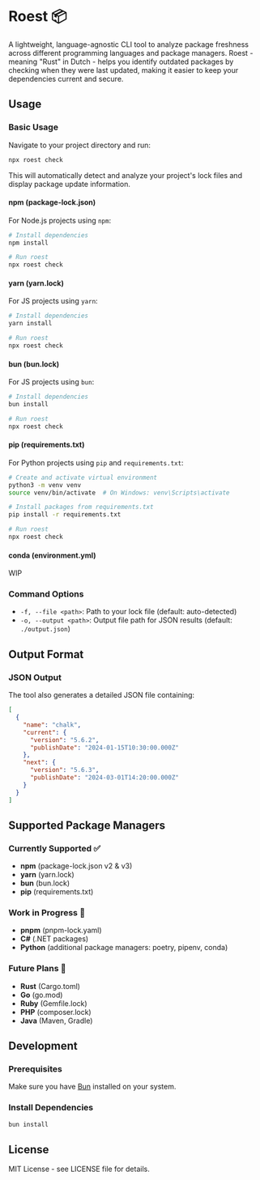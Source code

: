 # Roest 📦

A lightweight, language-agnostic CLI tool to analyze package freshness across different programming languages and package managers. Roest - meaning "Rust" in Dutch - helps you identify outdated packages by checking when they were last updated, making it easier to keep your dependencies current and secure.

## Usage

### Basic Usage

Navigate to your project directory and run:

```bash
npx roest check
```

This will automatically detect and analyze your project's lock files and display package update information.

#### npm (package-lock.json)

For Node.js projects using `npm`:

```bash
# Install dependencies
npm install

# Run roest
npx roest check
```

#### yarn (yarn.lock)

For JS projects using `yarn`:

```bash
# Install dependencies
yarn install

# Run roest
npx roest check
```

#### bun (bun.lock)

For JS projects using `bun`:

```bash
# Install dependencies
bun install

# Run roest
npx roest check
```

#### pip (requirements.txt)

For Python projects using `pip` and `requirements.txt`:

```bash
# Create and activate virtual environment
python3 -m venv venv
source venv/bin/activate  # On Windows: venv\Scripts\activate

# Install packages from requirements.txt
pip install -r requirements.txt

# Run roest
npx roest check
```

#### conda (environment.yml)

WIP

### Command Options

- `-f, --file <path>`: Path to your lock file (default: auto-detected)
- `-o, --output <path>`: Output file path for JSON results (default: `./output.json`)

## Output Format

### JSON Output

The tool also generates a detailed JSON file containing:

```json
[
  {
    "name": "chalk",
    "current": {
      "version": "5.6.2",
      "publishDate": "2024-01-15T10:30:00.000Z"
    },
    "next": {
      "version": "5.6.3",
      "publishDate": "2024-03-01T14:20:00.000Z"
    }
  }
]
```

## Supported Package Managers

### Currently Supported ✅
- **npm** (package-lock.json v2 & v3)
- **yarn** (yarn.lock)
- **bun** (bun.lock)
- **pip** (requirements.txt)

### Work in Progress 🚧
- **pnpm** (pnpm-lock.yaml)
- **C#** (.NET packages)
- **Python** (additional package managers: poetry, pipenv, conda)

### Future Plans 🔮
- **Rust** (Cargo.toml)
- **Go** (go.mod)
- **Ruby** (Gemfile.lock)
- **PHP** (composer.lock)
- **Java** (Maven, Gradle)

## Development

### Prerequisites

Make sure you have [Bun](https://bun.sh) installed on your system.

### Install Dependencies

```bash
bun install
```

## License

MIT License - see LICENSE file for details.